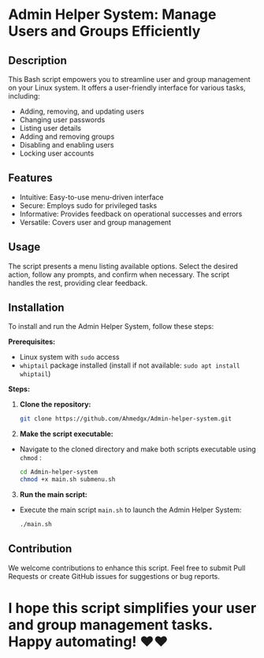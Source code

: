 # Admin Helper System: Manage Users and Groups Efficiently

## Description

This Bash script empowers you to streamline user and group management on your Linux system. It offers a user-friendly interface for various tasks, including:
- Adding, removing, and updating users 
- Changing user passwords 
- Listing user details 
- Adding and removing groups 
- Disabling and enabling users 
- Locking user accounts 

## Features

- Intuitive: Easy-to-use menu-driven interface 
- Secure: Employs sudo for privileged tasks 
- Informative: Provides feedback on operational successes and errors 
- Versatile: Covers user and group management

## Usage

The script presents a menu listing available options. Select the desired action, follow any prompts, and confirm when necessary. The script handles the rest, providing clear feedback.

## Installation

To install and run the Admin Helper System, follow these steps:

**Prerequisites:**

- Linux system with `sudo` access
- `whiptail` package installed (install if not available: `sudo apt install whiptail`)

**Steps:**

1. **Clone the repository:**

   ```bash
   git clone https://github.com/Ahmedgx/Admin-helper-system.git

2. **Make the script executable:**

  - Navigate to the cloned directory and make both scripts executable using `chmod` :

    ```bash
    cd Admin-helper-system
    chmod +x main.sh submenu.sh

3. **Run the main script:**

  - Execute the main script `main.sh` to launch the Admin Helper System:

    ```bash
    ./main.sh

## Contribution
We welcome contributions to enhance this script. Feel free to submit Pull Requests or create GitHub issues for suggestions or bug reports.


# I hope this script simplifies your user and group management tasks. Happy automating! ❤️❤️
